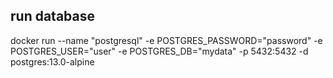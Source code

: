 ## run database

docker run --name "postgresql" -e POSTGRES_PASSWORD="password" -e POSTGRES_USER="user" -e POSTGRES_DB="mydata" -p 5432:5432 -d postgres:13.0-alpine
